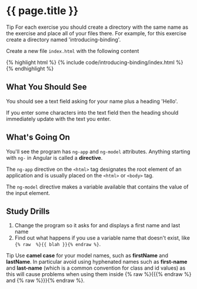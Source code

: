 # {{ page.title }}

<div class="alert alert-info">
  <span class="label label-info">Tip</span>
  For each exercise you should create a directory with the same name as the
  exercise and place all of your files there. For example, for this
  exercise create a directory named 'introducing-binding'.
</div>

Create a new file `index.html` with the following content

{% highlight html %}
{% include code/introducing-binding/index.html %}
{% endhighlight %}

## What You Should See

You should see a text field asking for your name plus a heading 'Hello'.

If you enter some characters into the text field then the heading should
immediately update with the text you enter.

## What's Going On

You'll see the program has `ng-app` and `ng-model` attributes. Anything
starting with `ng-` in Angular is called a **directive**.

The `ng-app` directive on the `<html>` tag designates the root element of an
application and is usually placed on the `<html>` or `<body>` tag.

The `ng-model` directive makes a variable available that contains the value
of the input element.

## Study Drills

1. Change the program so it asks for and displays a first name and last name
2. Find out what happens if you use a variable name that doesn't exist, like `{% raw  %}{{ blah }}{% endraw %}`.

<div class="alert alert-info">
  <span class="label label-info">Tip</span>
  Use <b>camel case</b> for your model names, such as <b>firstName</b>
  and <b>lastName</b>. In particular avoid using hyphenated names
  such as <b>first-name</b> and <b>last-name</b> (which is a common convention
  for class and id values) as this will cause problems when using them inside
  {% raw  %}{{{% endraw  %} and {% raw  %}}}{% endraw  %}.
</div>

